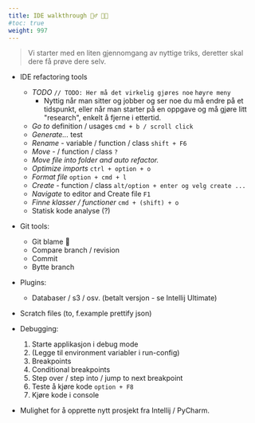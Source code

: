 ```yaml
---
title: IDE walkthrough 🚶‍♂️ 👩‍🏫
#toc: true
weight: 997
---
```


> Vi starter med en liten gjennomgang av nyttige triks, deretter skal dere få prøve dere selv.
 

- IDE refactoring tools
  - *TODO* `// TODO: Her må det virkelig gjøres noe` `høyre meny`
    - Nyttig når man sitter og jobber og ser noe du må endre på et tidspunkt, eller når man starter på en oppgave og 
      må gjøre litt "research", enkelt å fjerne i ettertid.
  - *Go to* definition / usages `cmd + b / scroll click`
  - *Generate...* test 
  - *Rename* - variable / function / class `shift + F6`
  - *Move* - / function / class `?`
  - *Move file into folder and auto refactor.* 
  - *Optimize imports* `ctrl + option + o`
  - *Format file* `option + cmd + l`
  - *Create* - function / class `alt/option + enter og velg create ...` 
  - *Navigate* to editor and Create file `F1`
  - *Finne klasser / functioner* `cmd + (shift) + o`
  - Statisk kode analyse (?)

- Git tools:
  - Git blame 🙈
  - Compare branch / revision
  - Commit 
  - Bytte branch

- Plugins:
  - Databaser / s3 / osv. (betalt versjon - se Intellij Ultimate)

- Scratch files (to, f.example prettify json)

- Debugging:
  1. Starte applikasjon i debug mode 
  2. (Legge til environment variabler i run-config)
  3. Breakpoints
  4. Conditional breakpoints
  5. Step over / step into / jump to next breakpoint 
  6. Teste å kjøre kode `option + F8`
  7. Kjøre kode i console
  

- Mulighet for å opprette nytt prosjekt fra Intellij / PyCharm.
